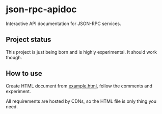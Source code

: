 # json-rpc-apidoc
Interactive API documentation for JSON-RPC services.

## Project status

This project is just being born and is highly experimental. It should work though.

## How to use

Create HTML document from [example.html](example.html), follow the comments and experiment.

All requirements are hosted by CDNs, so the HTML file is only thing you need.
